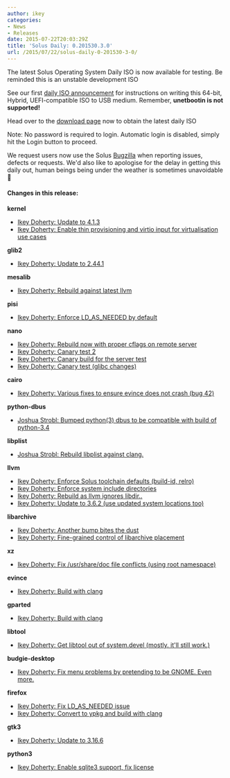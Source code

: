 ```yaml
---
author: ikey
categories:
- News
- Releases
date: 2015-07-22T20:03:29Z
title: 'Solus Daily: 0.201530.3.0'
url: /2015/07/22/solus-daily-0-201530-3-0/
---
```


The latest Solus Operating System Daily ISO is now available for testing. Be reminded this is an unstable development ISO

See our first [daily ISO announcement](https://solus-project.com/2015/06/29/first-unstable-daily-iso/) for instructions on writing this 64-bit, Hybrid, UEFI-compatible ISO to USB medium. Remember, **unetbootin is not supported!**

Head over to the [download page](https://solus-project.com/download) now to obtain the latest daily ISO

Note: No password is required to login. Automatic login is disabled, simply hit the Login button to proceed.

We request users now use the Solus [Bugzilla](https://bugs.solus-project.com/enter_bug.cgi) when reporting issues, defects or requests. We'd also like to apologise for the delay in getting this daily out, human beings being under the weather is sometimes 
unavoidable 🙂

#### Changes in this release:

**kernel**

- [Ikey Doherty: Update to 4.1.3](https://git.solus-project.com/packages/kernel/commit/?id=b2c1357)
- [Ikey Doherty: Enable thin provisioning and virtio input for virtualisation use cases](https://git.solus-project.com/packages/kernel/commit/?id=7f91921)

**glib2**

- [Ikey Doherty: Update to 2.44.1](https://git.solus-project.com/packages/glib2/commit/?id=b656132)

**mesalib**

- [Ikey Doherty: Rebuild against latest llvm](https://git.solus-project.com/packages/mesalib/commit/?id=dbc1d2f)

**pisi**

- [Ikey Doherty: Enforce LD\_AS\_NEEDED by default](https://git.solus-project.com/packages/pisi/commit/?id=50e17aa)

**nano**

- [Ikey Doherty: Rebuild now with proper cflags on remote server](https://git.solus-project.com/packages/nano/commit/?id=2a5d108)
- [Ikey Doherty: Canary test 2](https://git.solus-project.com/packages/nano/commit/?id=53bb667)
- [Ikey Doherty: Canary build for the server test](https://git.solus-project.com/packages/nano/commit/?id=1483340)
- [Ikey Doherty: Canary test (glibc changes)](https://git.solus-project.com/packages/nano/commit/?id=57597c4)

**cairo**

- [Ikey Doherty: Various fixes to ensure evince does not crash (bug 42)](https://git.solus-project.com/packages/cairo/commit/?id=0857f67)

**python-dbus**

- [Joshua Strobl: Bumped python(3) dbus to be compatible with build of python-3.4](https://git.solus-project.com/packages/python-dbus/commit/?id=0b9907f)

**libplist**

- [Joshua Strobl: Rebuild libplist against clang.](https://git.solus-project.com/packages/libplist/commit/?id=b3ebe97)

**llvm**

- [Ikey Doherty: Enforce Solus toolchain defaults (build-id, relro)](https://git.solus-project.com/packages/llvm/commit/?id=75a7147)
- [Ikey Doherty: Enforce system include directories](https://git.solus-project.com/packages/llvm/commit/?id=fe96dab)
- [Ikey Doherty: Rebuild as llvm ignores libdir..](https://git.solus-project.com/packages/llvm/commit/?id=3688637)
- [Ikey Doherty: Update to 3.6.2 (use updated system locations too)](https://git.solus-project.com/packages/llvm/commit/?id=b23df49)

**libarchive**

- [Ikey Doherty: Another bump bites the dust](https://git.solus-project.com/packages/libarchive/commit/?id=8199890)
- [Ikey Doherty: Fine-grained control of libarchive placement](https://git.solus-project.com/packages/libarchive/commit/?id=9801902)

**xz**

- [Ikey Doherty: Fix /usr/share/doc file conflicts (using root namespace)](https://git.solus-project.com/packages/xz/commit/?id=4af9e04)

**evince**

- [Ikey Doherty: Build with clang](https://git.solus-project.com/packages/evince/commit/?id=5f4f350)

**gparted**

- [Ikey Doherty: Build with clang](https://git.solus-project.com/packages/gparted/commit/?id=8176e6f)

**libtool**

- [Ikey Doherty: Get libtool out of system.devel (mostly. it'll still work.)](https://git.solus-project.com/packages/libtool/commit/?id=59b62de)

**budgie-desktop**

- [Ikey Doherty: Fix menu problems by pretending to be GNOME. Even more.](https://git.solus-project.com/packages/budgie-desktop/commit/?id=3243f71)

**firefox**

- [Ikey Doherty: Fix LD\_AS\_NEEDED issue](https://git.solus-project.com/packages/firefox/commit/?id=fdda735)
- [Ikey Doherty: Convert to ypkg and build with clang](https://git.solus-project.com/packages/firefox/commit/?id=b1f9027)

**gtk3**

- [Ikey Doherty: Update to 3.16.6](https://git.solus-project.com/packages/gtk3/commit/?id=0cdf817)

**python3**

 - [Ikey Doherty: Enable sqlite3 support, fix license](https://git.solus-project.com/packages/python3/commit/?id=86c7520)